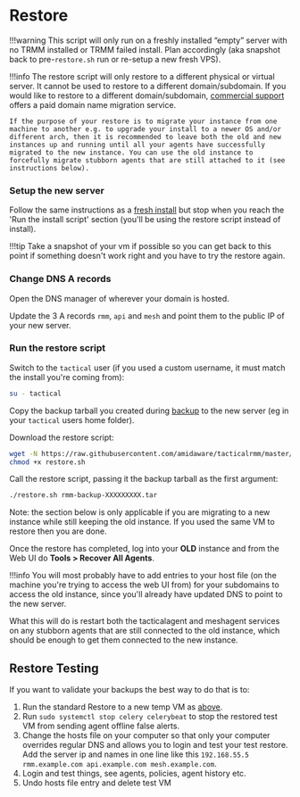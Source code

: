 # Restore

!!!warning
    This script will only run on a freshly installed “empty” server with no TRMM installed or TRMM failed install. Plan accordingly (aka snapshot back to pre-`restore.sh` run or re-setup a new fresh VPS).

!!!info
    The restore script will only restore to a different physical or virtual server. It cannot be used to restore to a different domain/subdomain. If you would like to restore to a different domain/subdomain, [commercial support](https://support.amidaware.com/) offers a paid domain name migration service.

    If the purpose of your restore is to migrate your instance from one machine to another e.g. to upgrade your install to a newer OS and/or different arch, then it is recommended to leave both the old and new instances up and running until all your agents have successfully migrated to the new instance. You can use the old instance to forcefully migrate stubborn agents that are still attached to it (see instructions below).

### Setup the new server

Follow the same instructions as a [fresh install](install_server.md) but stop when you reach the 'Run the install script' section (you'll be using the restore script instead of install).

!!!tip
    Take a snapshot of your vm if possible so you can get back to this point if something doesn't work right and you have to try the restore again.

### Change DNS A records

Open the DNS manager of wherever your domain is hosted.

Update the 3 A records `rmm`, `api` and `mesh` and point them to the public IP of your new server.
### Run the restore script

Switch to the `tactical` user (if you used a custom username, it must match the install you're coming from):

```bash
su - tactical
```

Copy the backup tarball you created during [backup](backup.md) to the new server (eg in your `tactical` users home folder).

Download the restore script:

```bash
wget -N https://raw.githubusercontent.com/amidaware/tacticalrmm/master/restore.sh
chmod +x restore.sh
```

Call the restore script, passing it the backup tarball as the first argument:

```bash
./restore.sh rmm-backup-XXXXXXXXX.tar
```


Note: the section below is only applicable if you are migrating to a new instance while still keeping the old instance. If you used the same VM to restore then you are done.

Once the restore has completed, log into your **OLD** instance and from the Web UI do **Tools > Recover All Agents**.

!!!info
    You will most probably have to add entries to your host file (on the machine you're trying to access the web UI from) for your subdomains to access the old instance, since you'll already have updated DNS to point to the new server.

What this will do is restart both the tacticalagent and meshagent services on any stubborn agents that are still connected to the old instance, which should be enough to get them connected to the new instance.

## Restore Testing

If you want to validate your backups the best way to do that is to:

1. Run the standard Restore to a new temp VM as [above](#setup-the-new-server).
2. Run `sudo systemctl stop celery celerybeat` to stop the restored test VM from sending agent offline false alerts.
3. Change the hosts file on your computer so that only your computer overrides regular DNS and allows you to login and test your test restore. Add the server ip and names in one line like this `192.168.55.5 rmm.example.com api.example.com mesh.example.com`.
4. Login and test things, see agents, policies, agent history etc.
5. Undo hosts file entry and delete test VM
